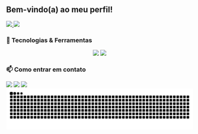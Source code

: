 ## Bem-vindo(a) ao meu perfil!

<div>
  <a href="https://github.com/AlbertoMarinho">
    <img height="180em" src="https://github-readme-stats.vercel.app/api?username=AlbertoMarinho&show_icons=true&theme=dark&include_all_commits=true&count_private=true&cache_seconds=1800"/>
    <img height="180em" src="https://github-readme-stats.vercel.app/api/top-langs/?username=AlbertoMarinho&layout=compact&langs_count=6&theme=dark"/>
  </a>
</div>

### 🚀 Tecnologias & Ferramentas

<div style="display: inline_block">
  <p align="center">
    <img src="https://skillicons.dev/icons?i=cs,dotnet,js,html,css,react,nodejs,bootstrap" />
    <img src="https://skillicons.dev/icons?i=mongodb,postgres,git,github,azure,docker,postman,visualstudio,vscode,rabbitmq" />
  </p>
</div>


### 📫 Como entrar em contato

<div>
<a href="https://www.instagram.com/alberto_marinho762/" target="_blank"><img src="https://img.shields.io/badge/-Instagram-%23E4405F?style=for-the-badge&logo=instagram&logoColor=white" target="_blank"></a> 
<a href="https://mail.google.com/mail/?view=cm&fs=1&to=albertomarinho51@gmail.com"><img src="https://img.shields.io/badge/-Gmail-%23333?style=for-the-badge&logo=gmail&logoColor=white" target="_blank"></a> 
<a href="https://www.linkedin.com/in/albertomarinho4/" target="_blank"><img src="https://img.shields.io/badge/-LinkedIn-%230077B5?style=for-the-badge&logo=linkedin&logoColor=white" target="_blank"></a>
 
<picture>
  <source media="(prefers-color-scheme: dark)" srcset="https://raw.githubusercontent.com/AlbertoMarinho/AlbertoMarinho/output/github-contribution-grid-snake-dark.svg">
  <source media="(prefers-color-scheme: light)" srcset="https://raw.githubusercontent.com/AlbertoMarinho/AlbertoMarinho/output/github-contribution-grid-snake.svg">
  <img alt="github contribution grid snake animation" src="https://raw.githubusercontent.com/AlbertoMarinho/AlbertoMarinho/output/github-contribution-grid-snake.svg">
</picture>
</div>
